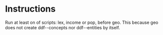 # Instructions

Run at least on of scripts: lex, income or pop, before geo. This because geo does not create ddf--concepts nor ddf--entities by itself. 
